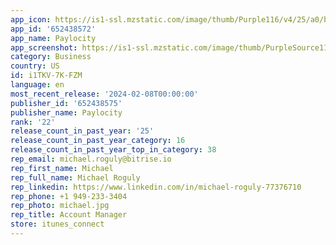 ```yaml
---
app_icon: https://is1-ssl.mzstatic.com/image/thumb/Purple116/v4/25/a0/bd/25a0bd33-5c9e-f305-2eb9-393c5f6ed449/AppIcon-Release-1x_U007epad-0-10-0-85-220-0.png/1024x1024bb.png
app_id: '652438572'
app_name: Paylocity
app_screenshot: https://is1-ssl.mzstatic.com/image/thumb/PurpleSource116/v4/04/c0/0c/04c00c05-1b14-4cb4-714b-addf063608e8/bf75a243-4444-4a68-9887-d2af7910b988_08020101B-AppStore-Carousel-1242x2208_01.jpg/1242x2208bb.png
category: Business
country: US
id: i1TKV-7K-FZM
language: en
most_recent_release: '2024-02-08T00:00:00'
publisher_id: '652438575'
publisher_name: Paylocity
rank: '22'
release_count_in_past_year: '25'
release_count_in_past_year_category: 16
release_count_in_past_year_top_in_category: 38
rep_email: michael.roguly@bitrise.io
rep_first_name: Michael
rep_full_name: Michael Roguly
rep_linkedin: https://www.linkedin.com/in/michael-roguly-77376710
rep_phone: +1 949-233-3404
rep_photo: michael.jpg
rep_title: Account Manager
store: itunes_connect
---
```

